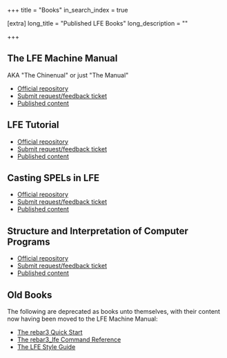 +++
title = "Books"
in_search_index = true

[extra]
long_title = "Published LFE Books"
long_description = ""

+++

## The LFE Machine Manual

AKA "The Chinenual" or just "The Manual"

* [Official repository](https://github.com/cnbbooks/lfe-manual.git)
* [Submit request/feedback ticket](https://github.com/cnbbooks/lfe-manual/issues/new)
* [Published content](https://cnbbooks.github.io/lfe-manual/)

## LFE Tutorial

* [Official repository](https://github.com/cnbbooks/lfe-tutorial.git)
* [Submit request/feedback ticket](https://github.com/cnbbooks/lfe-tutorial/issues/new)
* [Published content](https://cnbbooks.github.io/lfe-tutorial/)

## Casting SPELs in LFE

* [Official repository](https://github.com/cnbbooks/lfe-casting-spels.git)
* [Submit request/feedback ticket](https://github.com/cnbbooks/lfe-casting-spels/issues/new)
* [Published content](https://lfe.io/books/casting-spels/)

## Structure and Interpretation of Computer Programs

* [Official repository](https://github.com/cnbbooks/lfe-sicp.git)
* [Submit request/feedback ticket](https://github.com/cnbbooks/lfe-sicp/issues/new)
* [Published content](https://lfe.io/books/sicp/)

## Old Books

The following are deprecated as books unto themselves, with their content now having been moved to the LFE Machine Manual:

* [The rebar3 Quick Start](https://github.com/cnbbooks/lfe-rebar3-quick-start.git)
* [The rebar3_lfe Command Reference](https://github.com/cnbbooks/lfe-rebar3-command-reference.git)
* [The LFE Style Guide](https://github.com/cnbbooks/lfe-style-guide.git)

<!-- Let's figure out the issues with centering content when it shouldn't be so we can deleted the following horridness -->

<p>&nbsp; &nbsp; &nbsp; &nbsp; &nbsp; &nbsp; &nbsp; &nbsp; &nbsp; &nbsp; &nbsp; &nbsp; &nbsp; &nbsp; &nbsp; &nbsp; &nbsp; &nbsp; &nbsp; &nbsp; &nbsp; &nbsp; &nbsp; &nbsp; &nbsp; &nbsp; &nbsp; &nbsp; &nbsp; &nbsp; &nbsp; &nbsp; &nbsp; &nbsp; &nbsp; &nbsp; &nbsp; &nbsp; &nbsp; &nbsp; &nbsp; &nbsp; &nbsp; &nbsp; &nbsp; &nbsp; &nbsp; &nbsp; &nbsp; &nbsp; &nbsp; &nbsp; &nbsp; &nbsp; &nbsp; &nbsp; &nbsp; &nbsp; &nbsp; &nbsp; &nbsp; &nbsp; &nbsp; &nbsp; &nbsp; &nbsp; &nbsp; &nbsp; &nbsp; &nbsp; &nbsp; &nbsp; &nbsp; &nbsp; &nbsp; &nbsp; &nbsp; &nbsp; &nbsp; &nbsp; &nbsp; &nbsp; &nbsp; &nbsp; &nbsp; &nbsp; &nbsp; &nbsp; &nbsp; &nbsp; &nbsp; &nbsp; &nbsp; &nbsp; &nbsp; &nbsp; &nbsp; &nbsp; &nbsp; &nbsp; &nbsp; &nbsp; &nbsp; &nbsp; &nbsp; &nbsp; &nbsp; &nbsp; &nbsp; &nbsp; &nbsp; &nbsp; &nbsp; &nbsp; &nbsp; &nbsp; &nbsp; &nbsp; &nbsp; &nbsp; &nbsp; &nbsp; &nbsp; &nbsp; &nbsp; &nbsp; &nbsp; &nbsp; &nbsp; &nbsp; &nbsp; &nbsp; &nbsp; &nbsp; &nbsp; &nbsp; &nbsp; &nbsp; &nbsp; &nbsp; &nbsp; &nbsp; &nbsp; &nbsp; &nbsp; &nbsp; &nbsp; &nbsp; &nbsp; &nbsp; &nbsp; &nbsp; &nbsp; &nbsp; &nbsp; &nbsp; &nbsp; &nbsp; &nbsp; &nbsp; &nbsp; &nbsp; &nbsp; &nbsp; &nbsp; &nbsp; &nbsp; &nbsp; &nbsp; &nbsp; &nbsp; &nbsp; &nbsp; &nbsp; &nbsp; &nbsp; &nbsp; &nbsp; &nbsp; &nbsp; &nbsp; &nbsp; &nbsp; &nbsp; &nbsp; &nbsp; &nbsp; &nbsp; &nbsp; &nbsp; &nbsp; &nbsp; &nbsp; &nbsp; &nbsp; &nbsp; &nbsp; &nbsp; &nbsp; &nbsp; &nbsp; &nbsp; &nbsp; &nbsp; &nbsp; &nbsp; &nbsp; &nbsp; &nbsp; &nbsp; &nbsp; &nbsp; &nbsp; &nbsp; &nbsp; &nbsp; &nbsp; &nbsp; &nbsp; &nbsp; &nbsp; &nbsp; &nbsp; &nbsp; &nbsp; &nbsp; &nbsp; &nbsp; &nbsp; &nbsp; &nbsp; &nbsp; &nbsp; &nbsp; &nbsp; &nbsp; &nbsp; &nbsp; &nbsp; &nbsp; &nbsp; &nbsp; &nbsp; &nbsp; &nbsp; &nbsp; &nbsp; &nbsp; &nbsp; &nbsp; &nbsp; &nbsp; &nbsp; &nbsp; &nbsp; &nbsp; &nbsp; &nbsp; &nbsp; &nbsp; &nbsp; &nbsp; &nbsp; &nbsp; &nbsp; &nbsp; &nbsp; &nbsp; &nbsp; &nbsp; &nbsp; 
</p>
